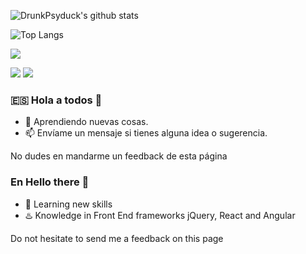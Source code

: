 ![DrunkPsyduck's github stats](https://github-readme-stats.vercel.app/api?username=drunkpsyduck&theme=midnight-purple&show_icons=true)

![Top Langs](https://github-readme-stats.vercel.app/api/top-langs/?username=drunkpsyduck&langs_count=6&layout=compact&theme=tokyonight)

![](https://img.shields.io/badge/Hireable-No-red)
<!-- Badge hireable yes 
[](https://img.shields.io/badge/Hireable-Yes-lightgreen)
![](https://img.shields.io/badge/Hireable-No-red)


![](https://img.shields.io/badge/Language-JavaScript-informational?style=flat&logoColor=white&color=blue)
![](https://img.shields.io/badge/Language-.NETCORE-informational?style=flat&logoColor=white&color=orange)
![](https://img.shields.io/badge/Language-Java-informational?style=flat&logoColor=white&color=green)
![](https://img.shields.io/badge/Language-PHP-informational?style=flat&logoColor=white&color=orange)

-->

![](https://img.shields.io/badge/OS-Windows10-informational?style=flat&logoColor=white&color=blue)
![](https://img.shields.io/badge/OS-Linux%20KDE%20NEON-informational?style=flat&logoColor=white&color=indigo)


### 🇪🇸 Hola a todos 👋
- 🔭 Aprendiendo nuevas cosas.
- 📫 Envíame un mensaje si tienes alguna idea o sugerencia.

      
No dudes en mandarme un feedback de esta página     


### En Hello there 👋
- 🔭 Learning new skills
- :hotsprings: Knowledge in Front End frameworks jQuery, React and Angular


Do not hesitate to send me a feedback on this page
<!--
**DrunkPsyduck/DrunkPsyduck** is a ✨ _special_ ✨ repository because its `README.md` (this file) appears on your GitHub profile.


Repositorios populares/Popular repos
[![ReadMe Card](https://github-readme-stats.vercel.app/api/pin/?username=drunkpsyduck&repo=ZeiterFree)](https://github.com/anuraghazra/github-readme-stats)
Here are some ideas to get you started:

- 🔭 I’m currently working on ...
- 🌱 I’m currently learning ...
- 👯 I’m looking to collaborate on ...
- 🤔 I’m looking for help with ...
- 💬 Ask me about ...
- 📫 How to reach me: ...
- 😄 Pronouns: ...
- ⚡ Fun fact: ...
-->
